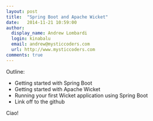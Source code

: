 ```yaml
---
layout: post
title:  "Spring Boot and Apache Wicket"
date:   2014-11-21 10:59:00
author:
  display_name: Andrew Lombardi
  login: kinabalu
  email: andrew@mysticcoders.com
  url: http://www.mysticcoders.com
comments: true
---
```


Outline:
- Getting started with Spring Boot
- Getting started with Apache Wicket
- Running your first Wicket application using Spring Boot
- Link off to the github

Ciao!